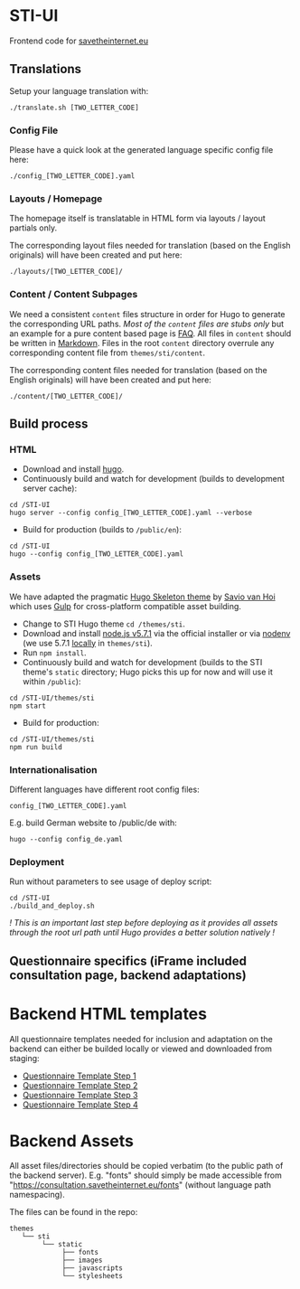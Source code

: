 # STI-UI

Frontend code for [savetheinternet.eu](https://savetheinternet.eu)

## Translations

Setup your language translation with:

```
./translate.sh [TWO_LETTER_CODE]
```

### Config File

Please have a quick look at the generated language specific config file here:

```
./config_[TWO_LETTER_CODE].yaml
```

### Layouts / Homepage

The homepage itself is translatable in HTML form via layouts / layout partials only.

The corresponding layout files needed for translation (based on the English originals) will have been created and put here:
```
./layouts/[TWO_LETTER_CODE]/
```

### Content / Content Subpages

We need a consistent `content` files structure in order for Hugo to generate the corresponding URL paths. *Most of the `content` files are stubs only* but an example for a pure content based page is [FAQ](https://github.com/Netzfreiheit/STI-UI/blob/master/content/en/faq/index.md).
All files in `content` should be written in [Markdown](https://en.wikipedia.org/wiki/MarkdownContent).
Files in the root `content` directory overrule any corresponding content file from `themes/sti/content`.

The corresponding content files needed for translation (based on the English originals) will have been created and put here:

```
./content/[TWO_LETTER_CODE]/
```

## Build process

### HTML

+ Download and install [hugo](https://github.com/spf13/hugo/releases).
+ Continuously build and watch for development (builds to development server
  cache):
```
cd /STI-UI
hugo server --config config_[TWO_LETTER_CODE].yaml --verbose
```
+ Build for production (builds to `/public/en`):
```
cd /STI-UI
hugo --config config_[TWO_LETTER_CODE].yaml
```

### Assets

We have adapted the pragmatic [Hugo Skeleton theme](https://github.com/saviomuc/hugo-skeleton) by [Savio van Hoi](https://github.com/saviomuc) which uses [Gulp](http://gulpjs.com) for cross-platform compatible asset building.

+ Change to STI Hugo theme `cd /themes/sti`.
+ Download and install [node.js v5.7.1](https://nodejs.org/download/release/v5.7.1/) via the official installer or via [nodenv](https://github.com/nodenv/nodenv) (we use 5.7.1 [locally](https://github.com/nodenv/nodenv#nodenv-local) in `themes/sti`).
+ Run `npm install`.
+ Continuously build and watch for development (builds to the STI theme's
  `static` directory; Hugo picks this up for now and will use it within `/public`):
```
cd /STI-UI/themes/sti
npm start
```
+ Build for production:
```
cd /STI-UI/themes/sti
npm run build
```

### Internationalisation

Different languages have different root config files:
```
config_[TWO_LETTER_CODE].yaml
```

E.g. build German website to /public/de with:
```
hugo --config config_de.yaml
```

### Deployment

Run without parameters to see usage of deploy script:

```
cd /STI-UI
./build_and_deploy.sh
```

*! This is an important last step before deploying as it provides all assets through the root url path until Hugo provides a better solution natively !*

## Questionnaire specifics (iFrame included consultation page, backend adaptations)

# Backend HTML templates

All questionnaire templates needed for inclusion and adaptation on the backend can either be builded locally or viewed and downloaded from staging:

* [Questionnaire Template Step 1](https://beta.savetheinternet.eu/en/step-1)
* [Questionnaire Template Step 2](https://beta.savetheinternet.eu/en/step-2)
* [Questionnaire Template Step 3](https://beta.savetheinternet.eu/en/step-3)
* [Questionnaire Template Step 4](https://beta.savetheinternet.eu/en/step-4)

# Backend Assets

All asset files/directories should be copied verbatim (to the public path of the backend server).
E.g. "fonts" should simply be made accessible from "https://consultation.savetheinternet.eu/fonts" (without language path namespacing).

The files can be found in the repo:

```
themes
   └── sti
        └── static
             ├── fonts
             ├── images
             ├── javascripts
             └── stylesheets
```
